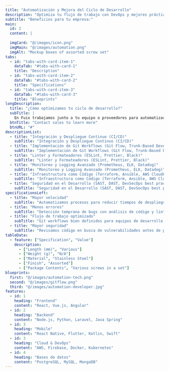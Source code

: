 ```yaml
---
title: "Automatización y Mejora del Ciclo de Desarrollo"
description: "Optimiza tu flujo de trabajo con DevOps y mejores prácticas de desarrollo."
subtitle: "Beneficios para tu empresa:"
main:
  id: 2
  content: |
    
  imgCard: "@/images/icon.png"
  imgMain: "@/images/automation.png"
  imgAlt: "Mockup boxes of assorted screw set"
tabs:
  - id: "tabs-with-card-item-1"
    dataTab: "#tabs-with-card-1"
    title: "Description"
  - id: "tabs-with-card-item-2"
    dataTab: "#tabs-with-card-2"
    title: "Specifications"
  - id: "tabs-with-card-item-3"
    dataTab: "#tabs-with-card-3"
    title: "Blueprints"
longDescription:
  title: "¿Cómo optimizamos tu ciclo de desarrollo?"
  subTitle: |
    En Fuix trabajamos junto a tu equipo o proveedores para automatizar procesos, reducir errores y mejorar la eficiencia en el desarrollo de software. Implementamos mejores prácticas, monitoreo y herramientas de integración continua para agilizar entregas y asegurar un flujo de trabajo estable y seguro.
  btnTitle: "Contact sales to learn more"
  btnURL: "#"
descriptionList:
  - title: "Integración y Despliegue Continuo (CI/CD)"
    subTitle: "Integración y Despliegue Continuo (CI/CD)"
  - title: "Implementación de Git Workflows (Git Flow, Trunk-Based Development)"
    subTitle: "Implementación de Git Workflows (Git Flow, Trunk-Based Development)"
  - title: "Linter y Formateadores (ESLint, Prettier, Black)"
    subTitle: "Linter y Formateadores (ESLint, Prettier, Black)"
  - title: "Monitoreo y Logging Avanzado (Prometheus, ELK, Datadog)"
    subTitle: "Monitoreo y Logging Avanzado (Prometheus, ELK, Datadog)"
  - title: "Infraestructura como Código (Terraform, Ansible, AWS CloudFormation)"
    subTitle: "Infraestructura como Código (Terraform, Ansible, AWS CloudFormation)"
  - title: "Seguridad en el Desarrollo (SAST, DAST, DevSecOps best practices)"
    subTitle: "Seguridad en el Desarrollo (SAST, DAST, DevSecOps best practices)"
specificationsLeft:
  - title: "Mayor velocidad"
    subTitle: "Automatizamos procesos para reducir tiempos de despliegue."
  - title: "Menos errores"
    subTitle: "Detección temprana de bugs con análisis de código y linters."
  - title: "Flujo de trabajo optimizado"
    subTitle: "Git workflows bien definidos para equipos de desarrollo."
  - title: "Mayor seguridad"
    subTitle: "Revisamos código en busca de vulnerabilidades antes de producción."
tableData:
  - feature: ["Specification", "Value"]
    description:
      - ["Length (mm)", "Various"]
      - ["Weight (g)", "N/A"]
      - ["Material", "Stainless Steel"]
      - ["Finish", "Assorted"]
      - ["Package Contents", "Various screws in a set"]
blueprints:
  first: "@/images/automation-tech.png"
  second: "@/images/gitflow.png"
  third: "@/images/automation-developer.jpg"
features:
  - id: 1
    heading: "Frontend"
    content: "React, Vue.js, Angular"
  - id: 2
    heading: "Backend"
    content: "Node.js, Python, Laravel, Java Spring"
  - id: 3
    heading: "Mobile"
    content: "React Native, Flutter, Kotlin, Swift"
  - id: 3
    heading: "Cloud & DevOps"
    content: "AWS, Firebase, Docker, Kubernetes"
  - id: 4
    heading: "Bases de datos"
    content: "PostgreSQL, MySQL, MongoDB"
---
```

